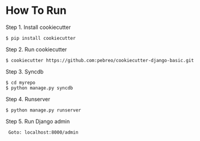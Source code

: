 How To Run
==========

Step 1. Install cookiecutter
   
    $ pip install cookiecutter      

Step 2. Run cookiecutter 

    $ cookiecutter https://github.com:pebreo/cookiecutter-django-basic.git

Step 3. Syncdb
    
	$ cd myrepo
	$ python manage.py syncdb

Step 4. Runserver
    
	$ python manage.py runserver

Step 5. Run Django admin
 
     Goto: localhost:8000/admin
